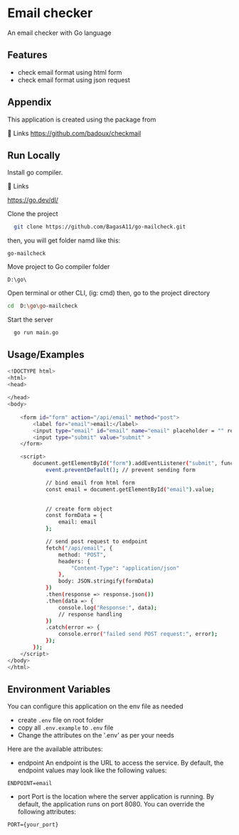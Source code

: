 
# Email checker

An email checker with Go language

## Features

- check email format using html form
- check email format using json request

## Appendix

This application is created using the package from 

 🔗 Links
https://github.com/badoux/checkmail



## Run Locally

Install go compiler. 

 🔗 Links

https://go.dev/dl/

Clone the project

```bash
  git clone https://github.com/BagasA11/go-mailcheck.git
```

then, you will get folder namd like this:

`go-mailcheck`

Move project to Go compiler folder

`D:\go\`

Open terminal or other CLI, (ig: cmd)
then, go to the project directory

```bash
cd  D:\go\go-mailcheck
```

Start the server

```bash
  go run main.go
```


## Usage/Examples

```bash
<!DOCTYPE html>
<html>
<head>
    
</head>
<body>
    
    <form id="form" action="/api/email" method="post">
        <label for="email">email:</label>
        <input type="email" id="email" name="email" placeholder = "" required ><br><br>
        <input type="submit" value="submit" >
    </form>

    <script>
        document.getElementById("form").addEventListener("submit", function(event) {
            event.preventDefault(); // prevent sending form

            // bind email from html form
            const email = document.getElementById("email").value;
            

            // create form object
            const formData = {
                email: email
            };

            // send post request to endpoint
            fetch("/api/email", {
                method: "POST",
                headers: {
                    "Content-Type": "application/json"
                },
                body: JSON.stringify(formData)
            })
            .then(response => response.json())
            .then(data => {
                console.log("Response:", data);
                // response handling
            })
            .catch(error => {
                console.error("failed send POST request:", error);
            });
        });
    </script>
</body>
</html>


```


## Environment Variables

You can configure this application on the env file as needed

- create `.env` file on root folder
- copy all `.env.example` to `.env` file
- Change the attributes on the '.env' as per your needs

Here are the available attributes:
- endpoint
An endpoint is the URL to access the service. By default, the endpoint values may look like the following values:

`ENDPOINT=email`

- port
Port is the location where the server application is running. By default, the application runs on port 8080. You can override the following attributes:

`PORT={your_port}`
